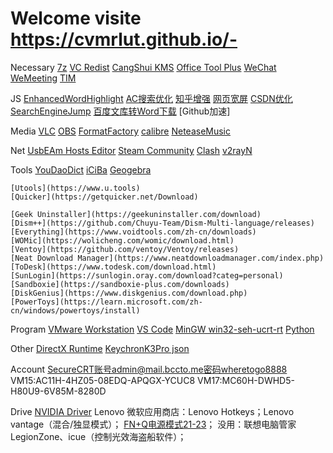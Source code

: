 # Welcome visite https://cvmrlut.github.io/-

Necessary
	[7z](https://www.7-zip.org/download.html)
	[VC Redist](https://www.ghxi.com/yxkhj.html)
	[CangShui KMS](https://kms.cangshui.net/kms/KMS-Cangshui.net.bat)
	[Office Tool Plus](https://otp.landian.vip/zh-cn/download.html)
	[WeChat](https://weixin.qq.com)
	[WeMeeting](https://meeting.tencent.com/download)
	[TIM](https://office.qq.com/download.html)

JS
	[EnhancedWordHighlight](https://greasyfork.org/scripts/7251)
	[AC搜索优化](https://greasyfork.org/scripts/14178)
	[知乎增强](https://greasyfork.org/scripts/419081)
	[网页宽屏](https://greasyfork.org/scripts/411260)
	[CSDN优化](https://greasyfork.org/scripts/378351)
	[SearchEngineJump](https://greasyfork.org/scripts/412245)
	[百度文库转Word下载](https://greasyfork.org/scripts/405373)
	[Github加速]

Media
	[VLC](https://www.videolan.org/vlc/download-windows.html)
	[OBS](https://obsproject.com/download)
	[FormatFactory](http://formatfactory.org/CN/download.html)
	[calibre](https://calibre-ebook.com/download)
	[NeteaseMusic](https://music.163.com/#/download)

Net
	[UsbEAm Hosts Editor](https://www.dogfight360.com/blog/475)
	[Steam Community](https://www.dogfight360.com/blog/686)
	[Clash](https://github.com/Fndroid/clash_for_windows_pkg/releases)
	[v2rayN](https://github.com/2dust/v2rayN/releases)

Tools
	[YouDaoDict](https://cidian.youdao.com/index.html?keyfrom=dict_web_product#)
	[iCiBa](http://cp.iciba.com)
	[Geogebra](https://wiki.geogebra.org/en/Reference:GeoGebra_Installation)

  	[Utools](https://www.u.tools)
	[Quicker](https://getquicker.net/Download)

 	[Geek Uninstaller](https://geekuninstaller.com/download)
	[Dism++](https://github.com/Chuyu-Team/Dism-Multi-language/releases)
	[Everything](https://www.voidtools.com/zh-cn/downloads)
	[WOMic](https://wolicheng.com/womic/download.html)
	[Ventoy](https://github.com/ventoy/Ventoy/releases)
	[Neat Download Manager](https://www.neatdownloadmanager.com/index.php)
	[ToDesk](https://www.todesk.com/download.html)
	[SunLogin](https://sunlogin.oray.com/download?categ=personal)
	[Sandboxie](https://sandboxie-plus.com/downloads)
	[DiskGenius](https://www.diskgenius.com/download.php)
  	[PowerToys](https://learn.microsoft.com/zh-cn/windows/powertoys/install)
Program
	[VMware Workstation](https://www.vmware.com/products/workstation-pro/workstation-pro-evaluation.html)
	[VS Code](https://code.visualstudio.com/Download)
	[MinGW win32-seh-ucrt-rt](https://github.com/niXman/mingw-builds-binaries/releases)
	[Python](https://www.python.org/downloads)

Other
	[DirectX Runtime](https://www.techpowerup.com/download/directx-redistributable-runtime)
	[KeychronK3Pro json](https://www.keychron.com/products/keychron-k3-pro-qmk-via-wireless-custom-mechanical-keyboard)

Account
	SecureCRT账号admin@mail.bccto.me密码wheretogo8888
	VM15:AC11H-4HZ05-08EDQ-APQGX-YCUC8
	VM17:MC60H-DWHD5-H80U9-6V85M-8280D

Drive
	[NVIDIA Driver](https://www.nvidia.cn/geforce/drivers)
	Lenovo
		微软应用商店：Lenovo Hotkeys；Lenovo vantage（混合/独显模式）；
		[FN+Q电源模式21-23](https://iknow.lenovo.com.cn/spider/detail/kd/196192)；
		没用：联想电脑管家LegionZone、icue（控制光效海盗船软件）；
